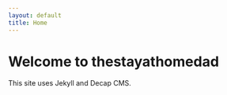 ```yaml
---
layout: default
title: Home
---
```


<h1>Welcome to thestayathomedad</h1>
<p>This site uses Jekyll and Decap CMS.</p>
